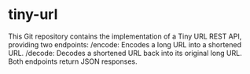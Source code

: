 # tiny-url
This Git repository contains the implementation of a Tiny URL REST API, providing two endpoints:  /encode: Encodes a long URL into a shortened URL. /decode: Decodes a shortened URL back into its original long URL. Both endpoints return JSON responses. 
